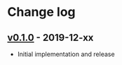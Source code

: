 # Change log

## [v0.1.0] - 2019-12-xx

* Initial implementation and release

[v0.1.0]: https://github.com/piotrmurach/strings-numeral/compare/v0.1.0
